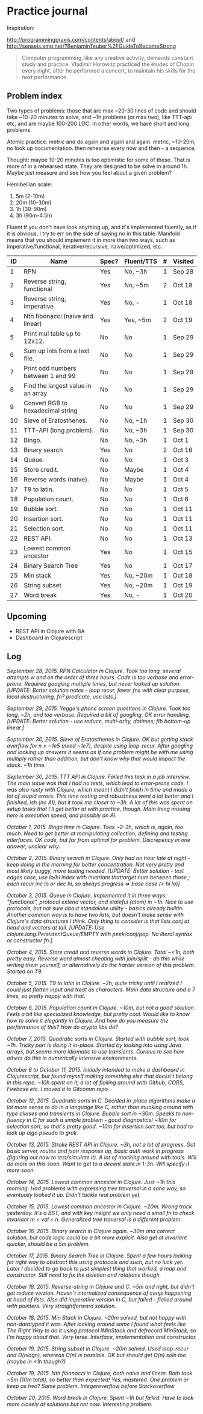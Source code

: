 # Practice journal

Inspiration:

http://programmingpraxis.com/contents/about/ and
http://senseis.xmp.net/?BenjaminTeuber%2FGuideToBecomeStrong

> Computer programming, like any creative activity, demands constant study and
practice. Vladimir Horowitz practiced the études of Chopin every night, after he
performed a concert, to maintain his skills for the next performance.

## Problem index

Two types of problems: those that are max ~20-30 lines of code and should take
~10-20 minutes to solve, and ~1h problems (or max two), like TTT-api etc, and
are maybe 100-200 LOC. In other words, we have short and long problems.

Atomic practice. metric and do again and again and again. metric, ~10-20m, no
look up documentation. then rehearse every now and then - a sequence.

Thought: maybe 10-20 minutes is too optimistic for some of these. That is more
of in a rehearsed state. They are designed to be solve in around 1h. Maybe just
measure and see how you feel about a given problem?

Hemibellian scale:

1. 5m  (2-10m)
2. 20m (10-30m)
3. 1h  (30-90m)
4. 3h  (90m-4.5h)

Fluent if you don't have look anything up, and it's implemented fluently, as if
it is obvious. I try to err on the side of saying no in this table. Manifold
means that you should implement it in more than two ways, such as
imperative/functional, iterative/recursive, naive/optimized, etc.

| ID  | Name                               | Spec?   | Fluent/TTS | # | Visited |
|-----|------------------------------------|---------|------------|---|---------|
|   1 | RPN                                | Yes     | No, ~3h    | 1 | Sep 28  |
|   2 | Reverse string, functional         | Yes     | No, ~5m    | 2 | Oct 18  |
|   3 | Reverse string, imperative         | Yes     | No, -      | 1 | Oct 18  |
|   4 | Nth fibonacci (naive and linear)   | Yes     | Yes, ~5m   | 2 | Oct 19  |
|   5 | Print mul table up to 12x12.       | No      | No         | 1 | Sep 29  |
|   6 | Sum up ints from a text file.      | No      | No         | 1 | Sep 29  |
|   7 | Print odd numbers between 1 and 99 | No      | No         | 1 | Sep 29  |
|   8 | Find the largest value in an array | No      | No         | 1 | Sep 29  |
|   9 | Convert RGB to hexadecimal string  | No      | No         | 1 | Sep 29  |
|  10 | Sieve of Eratosthenes.             | No      | No, ~1h    | 1 | Sep 30  |
|  11 | TTT-API (long problem).            | No      | No, ~3h    | 1 | Sep 30  |
|  12 | Bingo.                             | No      | No, ~3h    | 1 | Oct  1  |
|  13 | Binary search                      | Yes     | No         | 2 | Oct 16  |
|  14 | Queue.                             | No      | No         | 1 | Oct  3  |
|  15 | Store credit.                      | No      | Maybe      | 1 | Oct  4  |
|  16 | Reverse words (naive).             | No      | Maybe      | 1 | Oct  4  |
|  17 | T9 to latin.                       | No      | No         | 1 | Oct  5  |
|  18 | Population count.                  | No      | No         | 1 | Oct  6  |
|  19 | Bubble sort.                       | No      | No         | 1 | Oct 11  |
|  20 | Insertion sort.                    | No      | No         | 1 | Oct 11  |
|  21 | Selection sort.                    | No      | No         | 1 | Oct 11  |
|  22 | REST API.                          | No      | No         | 1 | Oct 13  |
|  23 | Lowest common ancestor             | Yes     | No         | 1 | Oct 15  |
|  24 | Binary Search Tree                 | Yes     | No         | 1 | Oct 17  |
|  25 | Min stack                          | Yes     | No, ~20m   | 1 | Oct 18 |
|  26 | String subset                      | Yes     | No, ~20m   | 1 | Oct 19 |
|  27 | Word break                         | Yes     | No, -      | 1 | Oct 20 |

## Upcoming

- REST API in Clojure with BA
- Dashboard in Clojurescript

## Log

*September 28, 2015. RPN Calculator in Clojure. Took too long, several attempts
w
and on the order of three hours. Code is too verbose and error-prone. Required
googling multiple times, but never looked up solution. [UPDATE: Better solution
notes - loop recur, fewer fns with clear purpose, local destructuring, fn?
predicate, use lists.]*

*September 29, 2015. Yegge's phone screen questions in Clojure. Took too long,
~2h, and too verbose. Required a bit of googling. OK error handling. [UPDATE:
Better solution - use reduce, multi-arity, dotimes; fib bottom-up linear.]*

*September 30, 2015. Sieve of Eratosthenes in Clojure. OK but getting stack
overflow for n > ~1e5 (need ~1e7), despite using loop-recur. After googling and
looking up answers it seems as if one problem might be with me using multiply
rather than addition, but don't know why that would impact the stack. ~1h time.*

*September 30, 2015. TTT API in Clojure. Failed this task in a job interview.
The main issue was that I had no tests, which lead to error-prone code. I was
also rusty with Clojure, which meant I didn't finish in time and made a lot of
stupid errors. This time testing and robustness went a lot better and I
finished, ish (no AI), but it took me closer to ~3h. A lot of this was spent on
setup tasks that I'll get better at with practice, though. Main thing missing
here is execution speed, and possibly an AI.*

*October 1, 2015. Bingo time in Clojure. Took ~2-3h, which is, again, too much.
Need to get better at manipulating collection, defining and testing interfaces.
OK code, but far from optimal for problem. Discrepency in one answer; unclear
why.*

*October 2, 2015. Binary search in Clojure. Only had an hour late at night -
keep doing in the morning for better concentration. Not very pretty and most
likely buggy, more testing needed. [UPDATE: Better solution - test edges case,
use lo/hi index with invariant thattarget num between those,; each recur inc lo
or dec hi, so always progress => base case (< hi lo)]*

*October 3, 2015. Queue in Clojure. Implemented it in three ways: "functional",
protocol extend vector, and stateful (atom) in ~1h. Nice to use protocols, but
not sure about standalone utility - basics already builtin. Another common way
is to have two lists, but doesn't make sense with Clojure's data structures I
think. Only thing to consider is that lists conj at head and vectors at tail.
[UPDATE: Use clojure.lang.PersistentQueue/EMPTY with peek/conj/pop. No literal
syntax or constructor fn.]*

*October 4, 2015. Store credit and reverse words in Clojure. Total ~<1h, both
pretty easy. Reverse word almost cheating with join/split - do this while
writing them yourself, or alternatively do the harder version of this problem.
Started on T9.*

*October 5, 2015. T9 to latin in Clojure. ~2h, quite tricky until I realized I
could just flatten input and treat as characters. Main data structure and a 7
lines, so pretty happy with that.*

*October 6, 2015. Population count in Clojure. ~10m, but not a good solution.
Feels a bit like specialized knowledge, but pretty cool. Would like to know how
to solve it elegantly in Clojure. And how do you measure the performance of
this? How do crypto libs do?*

*October 7, 2015. Quadratic sorts in Clojure. Started with bubble sort, took
~1h. Tricky part is doing it in-place. Started by looking into using Java
arrays, but seems more idiomatic to use transients. Curious to see how others do
this in numerically intensive environments.*

*October 8 to October 11, 2015. Initially intended to make a dashboard in
Clojurescript, but found myself making something else that doesn't belong in
this repo. ~10h spent on it; a lot of flailing around with Github, CORS,
Firebase etc. I moved it to Gitcomm repo.*

*October 12, 2015. Quadratic sorts in C. Decided in-place algorithms make a lot
more sense to do in a language like C, rather than mucking around with type
aliases and transients in Clojure. Bubble sort in ~30m. Speaks to non-fluency in
C for such a simple problem - good diagnostics! ~10m for selection sort, so
that's pretty good. ~10m for insertion sort too, but had to look up algo pseudo
to grok.*

*October 13, 2015. Stroke REST API in Clojure. ~3h, not a lot of progress. Got
basic server, routes and json response up, basic auth work in progress (figuring
out how to test/simulate it). A lot of mocking around with tools. Will do more
on this soon. Want to get to a decent state in 1-3h. Will specify it more soon.*

*October 14, 2015. Lowest common ancestor in Clojure. Just ~1h this morning. Had
problems with expressing tree traversal in a sane way, so eventually looked it
up. Didn't tackle real problem yet.*

*October 15, 2015. Lowest common ancestor in Clojure. ~20m. Wrong track
yesterday. It's a BST, and with key insight we only need a small fn to check
invariant m < val < n. Generalized tree traversal is a different problem.*

*October 16, 2015. Binary search in Clojure again. ~30m and correct solution,
but code logic could be a bit more explicit. Also get at invariant quicker,
should be a 5m problem.*

*October 17, 2015. Binary Search Tree in Clojure. Spent a few hours looking
for right way to abstract this using protocols and such, but no luck yet.
Later I decided to go back to just simplest thing that worked, a map and
constructor. Still need to fix the deletion and rotations though.*

*October 18, 2015. Reverse-string in Clojure and C. ~5m and right, but didn't get
reduce version. Haven't internalized consequence of conjs happening at head of
lists. Also did imperative version in C, but failed - flailed around with
pointers. Very straightforward solution.*

*October 18, 2015. Min Stack in Clojure. ~20m solved, but not happy with
non-datatyped it was. After looking around some I found what feels like The
Right Way to do it using protocol IMinStack and defrecord MinStack, so I'm
happy about that. Very terse. Interface, implementation and constructor.*

*October 19, 2015. String subset in Clojure. ~20m solved. Used loop-recur and
O(nlogn), whereas O(n) is possible. OK but should get O(n) soln too (maybe in
<1h though?)*

*October 19, 2015. Nth fibonacci in Clojure, both naive and linear. Both took
~5m (10m total), so better than expected! Yes, mastered. One problem or keep as
two? Same problem. Integeroverflow before Stackoverflow*

*October 20, 2015. Word break in Clojure. Spent ~1h but failed. Have to look
more closely at solutions but not now. Interesting problem.*

